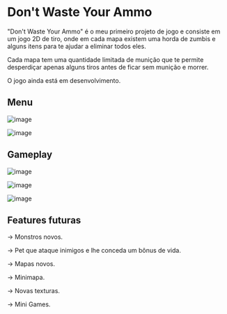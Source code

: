 # Don't Waste Your Ammo

"Don't Waste Your Ammo" é o meu primeiro projeto de jogo e consiste em um jogo 2D de tiro, onde em cada mapa existem uma horda de zumbis e alguns itens para te ajudar a eliminar todos eles.

Cada mapa tem uma quantidade limitada de munição que te permite desperdiçar apenas alguns tiros antes de ficar sem munição e morrer.

O jogo ainda está em desenvolvimento.


## Menu

![image](https://user-images.githubusercontent.com/62031286/137403311-b8a19ef3-1cdf-4065-98df-3f7ab4c906f3.png)

![image](https://user-images.githubusercontent.com/62031286/137403405-c4649646-3bcf-466c-9126-8927d6895483.png)

## Gameplay

![image](https://user-images.githubusercontent.com/62031286/137403504-a02eecfe-9ecf-4a2a-9f5f-ce5417d24813.png)

![image](https://user-images.githubusercontent.com/62031286/137403603-385d1360-3cd4-492e-a54c-65b7a4a8b89d.png)

![image](https://user-images.githubusercontent.com/62031286/137403789-45512b27-41c6-4345-a423-49b580c45511.png)

## Features futuras

-> Monstros novos.

-> Pet que ataque inimigos e lhe conceda um bônus de vida.

-> Mapas novos.

-> Minimapa.

-> Novas texturas.

-> Mini Games.
